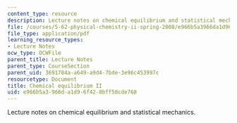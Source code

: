 ```yaml
---
content_type: resource
description: Lecture notes on chemical equilibrium and statistical mechanics.
file: /courses/5-62-physical-chemistry-ii-spring-2008/e966b5a3966da1d96f428bff50cde768_17_562ln08.pdf
file_type: application/pdf
learning_resource_types:
- Lecture Notes
ocw_type: OCWFile
parent_title: Lecture Notes
parent_type: CourseSection
parent_uid: 3691784a-a649-a9d4-7bde-3e96c453997c
resourcetype: Document
title: Chemical equilibrium II
uid: e966b5a3-966d-a1d9-6f42-8bff50cde768
---
```

Lecture notes on chemical equilibrium and statistical mechanics.

